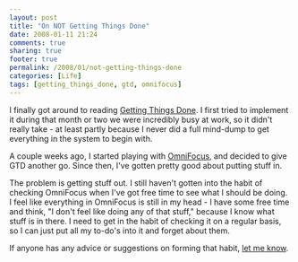 ```yaml
---
layout: post
title: "On NOT Getting Things Done"
date: 2008-01-11 21:24
comments: true
sharing: true
footer: true
permalink: /2008/01/not-getting-things-done
categories: [Life]
tags: [getting_things_done, gtd, omnifocus]
---
```

I finally got around to reading <a href="http://en.wikipedia.org/wiki/Getting_Things_Done" target="_blank">Getting Things Done</a>.  I first tried to implement it during that month or two we were incredibly busy at work, so it didn't really take - at least partly because I never did a full mind-dump to get everything in the system to begin with.

A couple weeks ago, I started playing with <a href="http://www.omnigroup.com/applications/omnifocus/" target="_blank">OmniFocus</a>, and decided to give GTD another go.  Since then, I've gotten pretty good about putting stuff in.

The problem is getting stuff out.  I still haven't gotten into the habit of checking OmniFocus when I've got free time to see what I should be doing.  I feel like everything in OmniFocus is still in my head - I have some free time and think, "I don't feel like doing any of that stuff," because I know what stuff is in there.  I need to get in the habit of checking it on a regular basis, so I can just put all my to-do's into it and forget about them.

If anyone has any advice or suggestions on forming that habit, <a href="mailto:brock@brockli.com">let me know</a>.
